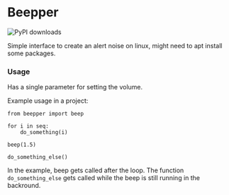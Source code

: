 # Beepper

![PyPI downloads](https://img.shields.io/pypi/dm/beepper.svg)

Simple interface to create an alert noise on linux, might need to apt install some packages.

### Usage

Has a single parameter for setting the volume.

Example usage in a project:

    from beepper import beep

    for i in seq:
        do_something(i)

    beep(1.5)

    do_something_else()

In the example, beep gets called after the loop. The function `do_something_else` gets called while the beep is still running in the backround.